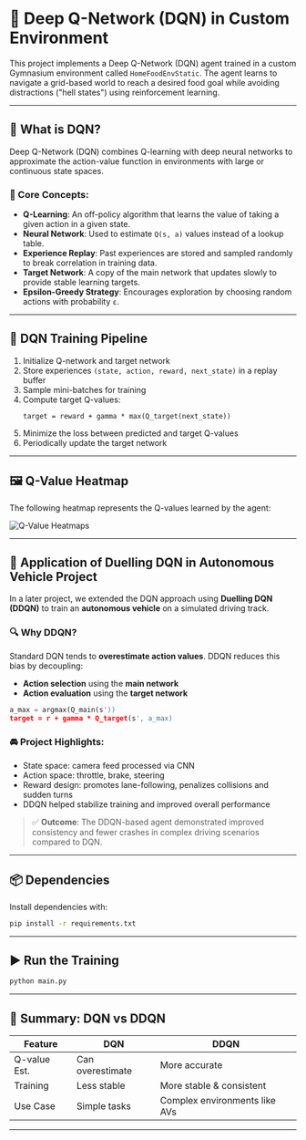 
# 🧠 Deep Q-Network (DQN) in Custom Environment

This project implements a Deep Q-Network (DQN) agent trained in a custom Gymnasium environment called `HomeFoodEnvStatic`. The agent learns to navigate a grid-based world to reach a desired food goal while avoiding distractions ("hell states") using reinforcement learning.

---

## 📘 What is DQN?

Deep Q-Network (DQN) combines Q-learning with deep neural networks to approximate the action-value function in environments with large or continuous state spaces.

### 🔑 Core Concepts:
- **Q-Learning**: An off-policy algorithm that learns the value of taking a given action in a given state.
- **Neural Network**: Used to estimate `Q(s, a)` values instead of a lookup table.
- **Experience Replay**: Past experiences are stored and sampled randomly to break correlation in training data.
- **Target Network**: A copy of the main network that updates slowly to provide stable learning targets.
- **Epsilon-Greedy Strategy**: Encourages exploration by choosing random actions with probability `ε`.

---

## 🔁 DQN Training Pipeline

1. Initialize Q-network and target network
2. Store experiences `(state, action, reward, next_state)` in a replay buffer
3. Sample mini-batches for training
4. Compute target Q-values:
   ```
   target = reward + gamma * max(Q_target(next_state))
   ```
5. Minimize the loss between predicted and target Q-values
6. Periodically update the target network

---

## 🖼️ Q-Value Heatmap

The following heatmap represents the Q-values learned by the agent:

![Q-Value Heatmaps](action_value_heatmap.png)

---

## 🚗 Application of Duelling DQN in Autonomous Vehicle Project

In a later project, we extended the DQN approach using **Duelling DQN (DDQN)** to train an **autonomous vehicle** on a simulated driving track.

### 🔍 Why DDQN?
Standard DQN tends to **overestimate action values**. DDQN reduces this bias by decoupling:
- **Action selection** using the **main network**
- **Action evaluation** using the **target network**

```python
a_max = argmax(Q_main(s'))
target = r + gamma * Q_target(s', a_max)
```

### 🚘 Project Highlights:
- State space: camera feed processed via CNN
- Action space: throttle, brake, steering
- Reward design: promotes lane-following, penalizes collisions and sudden turns
- DDQN helped stabilize training and improved overall performance

> ✅ **Outcome**: The DDQN-based agent demonstrated improved consistency and fewer crashes in complex driving scenarios compared to DQN.

---

## 📦 Dependencies

Install dependencies with:
```bash
pip install -r requirements.txt
```

---

## ▶️ Run the Training
```bash
python main.py
```

---

## 🧠 Summary: DQN vs DDQN

| Feature        | DQN                      | DDQN                         |
|----------------|---------------------------|-------------------------------|
| Q-value Est.   | Can overestimate          | More accurate                 |
| Training       | Less stable               | More stable & consistent      |
| Use Case       | Simple tasks              | Complex environments like AVs |

---
